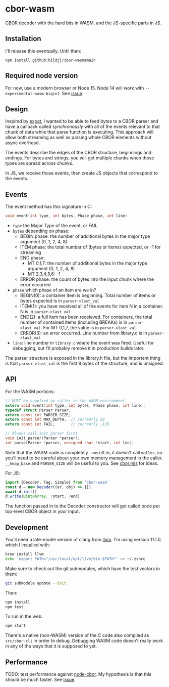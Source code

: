 # cbor-wasm

[CBOR](https://cbor.io/) decoder with the hard bits in WASM, and the JS-specific parts in JS.

## Installation

I'll release this eventually.  Until then:

`npm install github:hildjj/cbor-wasm#main`

## Required node version

For now, use a modern browser or Node 15.  Node 14 will work with
`--experimental-wasm-bigint`.  See
[issue](https://github.com/hildjj/cbor-wasm/issues/2).

## Design

Inspired by [expat](https://libexpat.github.io/), I wanted to be able to feed
bytes to a CBOR parser and have a callback called *synchronously* with all of
the events relevant to that chunk of data while that parse function is
executing.  This approach will allow both streaming as well as parsing whole
CBOR elements without async overhead.

The events describe the edges of the CBOR structure, beginnings and endings.
For bytes and strings, you will get multiple chunks when those types are
spread across chunks.

In JS, we receive those events, then create JS objects that correspond to the events.

## Events

The event method has this signature in C:

```C
void event(int type, int bytes, Phase phase, int line)
```

- `type` the Major Type of the event, or FAIL
- `bytes` depending on phase:
  - BEGIN phase: the number of additional bytes in the major type argument (0, 1, 2, 4, 8)
  - ITEM phase: the total number of (bytes or items) expected, or -1 for streaming
  - END phase:
    - MT 0,1,7: the number of additional bytes in the major type argument (0, 1, 2, 4, 8)
    - MT 2,3,4,5,6: -1
  - ERROR phase: the count of bytes into the input chunk where the error occurred
- `phase` which phase of an item are we in?
  - BEGIN(0): a container item is beginning.  Total number of items or bytes expected is in `parser->last_val`
  - ITEM(1): you have received all of the events for item N in a container.  N is in `parser->last_val`
  - END(2): a full item has been receieved.  For containers, the total number of contained items (including BREAKs) is in `parser->last_val`.  For MT 0,1,7, the value is in `parser->last_val`.
  - ERROR(3): an error occurred.  Line number from library.c is in `parser->last_val`
- `line`: line number in `library.c` where the event was fired.  Useful for
  debugging, but I'll probably remove it in production builds later.

The parser structure is exposed in the library.h file, but the important thing
is that `parser->last_val` is the first 8 bytes of the structure, and is
unsigned.

## API

For the WASM portions:

```C
// MUST be supplied by caller in the WASM environment
extern void event(int type, int bytes, Phase phase, int line);
typedef struct Parser Parser;
extern const int PARSER_SIZE;
extern const int MAX_DEPTH;  // currently 20
extern const int FAIL;       // currently -128

// Always call init_parser first
void init_parser(Parser *parser);
int parse(Parser *parser, unsigned char *start, int len);
```

Note that the WASM code is completely `-nostdlib`, it doesn't call `malloc`,
so you'll need to be careful about your own memory management in the caller.
`__heap_base` and `PARSER_SIZE` will be useful to you.  See
[cbor.mjs](https://github.com/hildjj/cbor-wasm/blob/c0f702f0c02d0f695ac5a7406023a786b91c0c39/lib/cbor.mjs#L137)
for ideas.

For JS:
```js
import {Decoder, Tag, Simple} from 'cbor-wasm'
const d = new Decoder((er, obj) => {})
await d.init()
d.write(Uint8Array, ?start, ?end)
```

The function passed in to the Decoder constructor will get called once per
top-level CBOR object in your input.

## Development

You'll need a late-model version of clang from [llvm](https://llvm.org/).  I'm using version 11.1.0, which I installed with:

```sh
brew install llvm
echo 'export PATH="/usr/local/opt/llvm/bin:$PATH"' >> ~/.zshrc
```

Make sure to check out the git submodules, which have the test vectors in them:

```sh
git submodule update --init
```

Then:

```sh
npm install
npm test
```

To run in the web:

```sh
npm start
```

There's a native (non-WASM) version of the C code also compiled as `src/cbor-cli` in order to debug.  Debugging WASM code doesn't really work in any of the ways that it is supposed to yet.

## Performance

TODO: test performance against
[node-cbor](https://github.com/hildjj/node-cbor/).  My hypothesis is that this
should be much faster.  See [issue](https://github.com/hildjj/cbor-wasm/issues/2).
